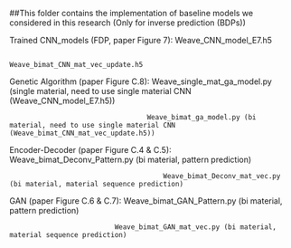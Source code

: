 ##This folder contains the implementation of baseline models we considered in this research (Only for inverse prediction (BDPs))

Trained CNN_models (FDP, paper Figure 7): Weave_CNN_model_E7.h5
                                         
                                          Weave_bimat_CNN_mat_vec_update.h5

Genetic Algorithm (paper Figure C.8): Weave_single_mat_ga_model.py (single material, need to use single material CNN (Weave_CNN_model_E7.h5))
                                     
                                      Weave_bimat_ga_model.py (bi material, need to use single material CNN (Weave_bimat_CNN_mat_vec_update.h5))
                   
Encoder-Decoder (paper Figure C.4 & C.5): Weave_bimat_Deconv_Pattern.py (bi material, pattern prediction)
                                          
                                          Weave_bimat_Deconv_mat_vec.py (bi material, material sequence prediction)
                 
GAN (paper Figure C.6 & C.7): Weave_bimat_GAN_Pattern.py (bi material, pattern prediction)
                             
                              Weave_bimat_GAN_mat_vec.py (bi material, material sequence prediction)
